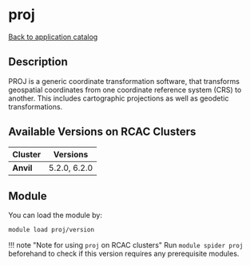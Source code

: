 # proj

[Back to application catalog](../app_catalog.md)

## Description
PROJ is a generic coordinate transformation software, that transforms geospatial coordinates from one coordinate reference system (CRS) to another. This includes cartographic projections as well as geodetic transformations.

## Available Versions on RCAC Clusters
|Cluster|Versions|
|---|---|
|**Anvil**|5.2.0, 6.2.0|

## Module
You can load the module by:

```bash
module load proj/version
```

!!! note "Note for using `proj` on RCAC clusters"
    Run `module spider proj` beforehand to check if this version requires any prerequisite modules.
